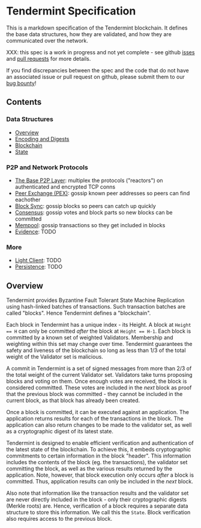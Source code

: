 # Tendermint Specification

This is a markdown specification of the Tendermint blockchain.
It defines the base data structures, how they are validated,
and how they are communicated over the network.

XXX: this spec is a work in progress and not yet complete - see github
[isses](https://github.com/tendermint/tendermint/issues) and
[pull requests](https://github.com/tendermint/tendermint/pulls)
for more details.

If you find discrepancies between the spec and the code that
do not have an associated issue or pull request on github,
please submit them to our [bug bounty](https://tendermint.com/security)!

## Contents

### Data Structures

- [Overview](#overview)
- [Encoding and Digests](encoding.md)
- [Blockchain](blockchain.md)
- [State](state.md)

### P2P and Network Protocols

- [The Base P2P Layer](p2p/README.md): multiplex the protocols ("reactors") on authenticated and encrypted TCP conns
- [Peer Exchange (PEX)](pex/README.md): gossip known peer addresses so peers can find eachother
- [Block Sync](block_sync/README.md): gossip blocks so peers can catch up quickly
- [Consensus](consensus/README.md): gossip votes and block parts so new blocks can be committed
- [Mempool](mempool/README.md): gossip transactions so they get included in blocks
- [Evidence](evidence/README.md): TODO

### More
- [Light Client](light_client/README.md): TODO
- [Persistence](persistence/README.md): TODO

## Overview

Tendermint provides Byzantine Fault Tolerant State Machine Replication using
hash-linked batches of transactions. Such transaction batches are called "blocks".
Hence Tendermint defines a "blockchain".

Each block in Tendermint has a unique index - its Height.
A block at `Height == H` can only be committed *after* the
block at `Height == H-1`.
Each block is committed by a known set of weighted Validators.
Membership and weighting within this set may change over time.
Tendermint guarantees the safety and liveness of the blockchain
so long as less than 1/3 of the total weight of the Validator set
is malicious.

A commit in Tendermint is a set of signed messages from more than 2/3 of
the total weight of the current Validator set. Validators take turns proposing
blocks and voting on them. Once enough votes are received, the block is considered
committed. These votes are included in the *next* block as proof that the previous block
was committed - they cannot be included in the current block, as that block has already been
created.

Once a block is committed, it can be executed against an application.
The application returns results for each of the transactions in the block.
The application can also return changes to be made to the validator set,
as well as a cryptographic digest of its latest state.

Tendermint is designed to enable efficient verification and authentication
of the latest state of the blockchain. To achieve this, it embeds
cryptographic commitments to certain information in the block "header".
This information includes the contents of the block (eg. the transactions),
the validator set committing the block, as well as the various results returned by the application.
Note, however, that block execution only occurs *after* a block is committed.
Thus, application results can only be included in the *next* block.

Also note that information like the transaction results and the validator set are never
directly included in the block - only their cryptographic digests (Merkle roots) are.
Hence, verification of a block requires a separate data structure to store this information.
We call this the `State`. Block verification also requires access to the previous block.
